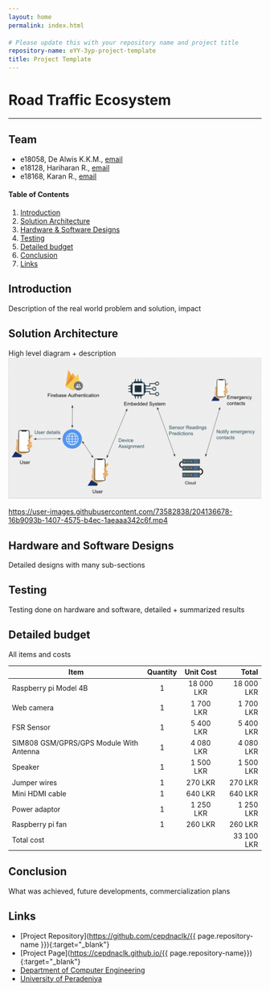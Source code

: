 ```yaml
---
layout: home
permalink: index.html

# Please update this with your repository name and project title
repository-name: eYY-3yp-project-template
title: Project Template
---
```


[comment]: # "This is the standard layout for the project, but you can clean this and use your own template"

# Road Traffic Ecosystem

---

## Team
-  e18058, De Alwis K.K.M., [email](mailto:e18058@eng.pdn.ac.lk)
-  e18128, Hariharan R., [email](mailto:e18128@eng.pdn.ac.lk)
-  e18168, Karan R., [email](mailto:e18168@eng.pdn.ac.lk)

<!-- Image (photo/drawing of the final hardware) should be here -->

<!-- This is a sample image, to show how to add images to your page. To learn more options, please refer [this](https://projects.ce.pdn.ac.lk/docs/faq/how-to-add-an-image/) -->

<!-- ![Sample Image](./images/sample.png) -->

#### Table of Contents
1. [Introduction](#introduction)
2. [Solution Architecture](#solution-architecture )
3. [Hardware & Software Designs](#hardware-and-software-designs)
4. [Testing](#testing)
5. [Detailed budget](#detailed-budget)
6. [Conclusion](#conclusion)
7. [Links](#links)

## Introduction

Description of the real world problem and solution, impact


## Solution Architecture

High level diagram + description
<img width="929" alt="image" src="./images/Screenshot 2022-11-02 at 11.22.55.png">




https://user-images.githubusercontent.com/73582838/204136678-16b9093b-1407-4575-b4ec-1aeaaa342c6f.mp4


## Hardware and Software Designs

Detailed designs with many sub-sections

## Testing

Testing done on hardware and software, detailed + summarized results

## Detailed budget

All items and costs

| Item          | Quantity  | Unit Cost  | Total  |
| ------------- |:---------:|:----------:|-------:|
| Raspberry pi Model 4B   | 1         | 18 000 LKR     | 18 000 LKR |
| Web camera  | 1         | 1 700 LKR     | 1 700 LKR |
| FSR Sensor | 1         | 5 400 LKR     | 5 400 LKR |
| SIM808 GSM/GPRS/GPS Module With Antenna  | 1         | 4 080 LKR     | 4 080 LKR |
| Speaker  | 1         | 1 500 LKR     | 1 500 LKR |
| Jumper wires  | 1         |  270 LKR     |  270 LKR |
| Mini HDMI cable  | 1         |  640 LKR     |  640 LKR |
| Power adaptor  | 1         | 1 250 LKR     | 1 250 LKR |
| Raspberry pi fan  | 1         | 260 LKR     | 260 LKR |
| Total cost  |         |     | 33 100 LKR |

## Conclusion

What was achieved, future developments, commercialization plans

## Links

- [Project Repository](https://github.com/cepdnaclk/{{ page.repository-name }}){:target="_blank"}
- [Project Page](https://cepdnaclk.github.io/{{ page.repository-name}}){:target="_blank"}
- [Department of Computer Engineering](http://www.ce.pdn.ac.lk/)
- [University of Peradeniya](https://eng.pdn.ac.lk/)

[//]: # (Please refer this to learn more about Markdown syntax)
[//]: # (https://github.com/adam-p/markdown-here/wiki/Markdown-Cheatsheet)
